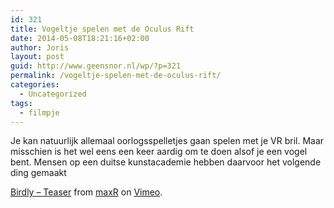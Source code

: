 ```yaml
---
id: 321
title: Vogeltje spelen met de Oculus Rift
date: 2014-05-08T18:21:16+02:00
author: Joris
layout: post
guid: http://www.geensnor.nl/wp/?p=321
permalink: /vogeltje-spelen-met-de-oculus-rift/
categories:
  - Uncategorized
tags:
  - filmpje
---
```

Je kan natuurlijk allemaal oorlogsspelletjes gaan spelen met je VR bril. Maar misschien is het wel eens een keer aardig om te doen alsof je een vogel bent. Mensen op een duitse kunstacademie hebben daarvoor het volgende ding gemaakt



[Birdly &#8211; Teaser](http://vimeo.com/91069214) from [maxR](http://vimeo.com/user25136306) on [Vimeo](https://vimeo.com).